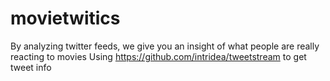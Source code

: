 movietwitics
=============

By analyzing twitter feeds, we give you an insight of what people are really reacting to movies
Using https://github.com/intridea/tweetstream to get tweet info
